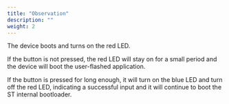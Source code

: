 ```yaml
---
title: "Observation"
description: ""
weight: 2
---
```


The device boots and turns on the red LED.

If the button is not pressed, the red LED will stay on for a small period and the device will boot the user-flashed application.

If the button is pressed for long enough, it will turn on the blue LED and turn off the red LED, indicating a successful input and it will continue to boot the ST internal bootloader.
